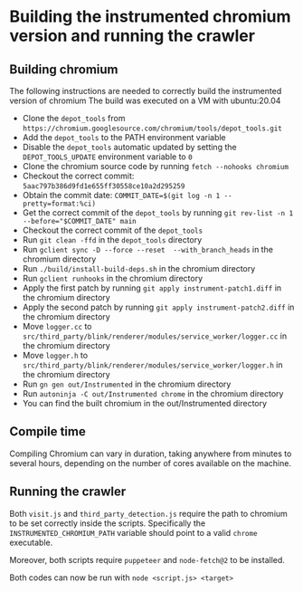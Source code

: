 # Building the instrumented chromium version and running the crawler

## Building chromium

The following instructions are needed to correctly build the instrumented version of chromium
The build was executed on a VM with ubuntu:20.04

 - Clone the `depot_tools` from `https://chromium.googlesource.com/chromium/tools/depot_tools.git`
 - Add the `depot_tools` to the PATH environment variable
 - Disable the `depot_tools` automatic updated by setting the `DEPOT_TOOLS_UPDATE` environment variable to `0`
 - Clone the chromium source code by running `fetch --nohooks chromium`
 - Checkout the correct commit: `5aac797b386d9fd1e655ff30558ce10a2d295259`
 - Obtain the commit date: `COMMIT_DATE=$(git log -n 1 --pretty=format:%ci)`
 - Get the correct commit of the `depot_tools` by running `git rev-list -n 1 --before="$COMMIT_DATE" main`
 - Checkout the correct commit of the `depot_tools`
 - Run `git clean -ffd` in the `depot_tools` directory
 - Run `gclient sync -D --force --reset  --with_branch_heads` in the chromium directory
 - Run `./build/install-build-deps.sh` in the chromium directory
 - Run `gclient runhooks` in the chromium directory
 - Apply the first patch by running `git apply instrument-patch1.diff` in the chromium directory
 - Apply the second patch by running `git apply instrument-patch2.diff` in the chromium directory
 - Move `logger.cc` to `src/third_party/blink/renderer/modules/service_worker/logger.cc` in the chromium directory
 - Move `logger.h` to `src/third_party/blink/renderer/modules/service_worker/logger.h` in the chromium directory
 - Run `gn gen out/Instrumented` in the chromium directory
 - Run `autoninja -C out/Instrumented chrome` in the chromium directory
 - You can find the built chromium in the out/Instrumented directory

## Compile time

Compiling Chromium can vary in duration, taking anywhere from minutes to several hours, depending on the number of cores available on the machine.

## Running the crawler

Both `visit.js` and `third_party_detection.js` require the path to chromium to be set correctly inside the scripts. Specifically the `INSTRUMENTED_CHROMIUM_PATH` variable should point to a valid `chrome` executable.

Moreover, both scripts require `puppeteer` and `node-fetch@2` to be installed.

Both codes can now be run with `node <script.js> <target>`


